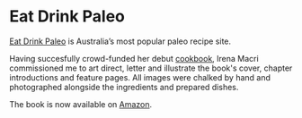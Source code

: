 # Eat Drink Paleo

[Eat Drink Paleo](http://eatdrinkpaleo.com.au/) is Australia’s most popular paleo recipe site.

Having succesfully crowd-funded her debut [cookbook](http://eatdrinkpaleo.com.au/eat-drink-paleo-cookbook/), Irena Macri commissioned me to art direct, letter and illustrate the book's cover, chapter introductions and feature pages. All images were chalked by hand and photographed alongside the ingredients and prepared dishes.

The book is now available on [Amazon](http://www.amazon.com/Drink-Paleo-Cookbook-Irena-Macri/dp/0987564404/ref=sr_1_1?ie=UTF8&qid=1375767256&sr=8-1&keywords=eat+drink+paleo).